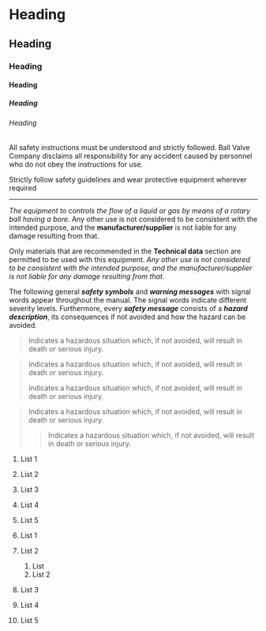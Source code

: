 # Heading
## Heading
### Heading
#### Heading
##### Heading
###### Heading
All safety instructions must be understood and strictly followed. Ball Valve
Company disclaims all responsibility for any accident caused by personnel
who do not obey the instructions for use.

Strictly follow safety guidelines and wear protective equipment wherever
required

-------------------------------------------------------------------------
_The equipment to controls the flow of a liquid or gas by means of a rotary ball
having a bore._ Any other use is not considered to be consistent with the
intended purpose, and the **manufacturer/supplier** is not liable for any damage
resulting from that.

Only materials that are recommended in the __Technical data__ section are
permitted to be used with this equipment. *Any other use is not considered to
be consistent with the intended purpose, and the manufacturer/supplier is not
liable for any damage resulting from that.*

The following general ***safety symbols*** and ___warning messages___ with signal words
appear throughout the manual. The signal words indicate different severity
levels. Furthermore, every __*safety message*__ consists of a **_hazard description_**,
its consequences if not avoided and how the hazard can be avoided.

> Indicates a hazardous situation which, if not avoided, will result in
death or serious injury.

> Indicates a hazardous situation which, if not avoided, will result in
death or serious injury.
>
> Indicates a hazardous situation which, if not avoided, will result in
death or serious injury.

> Indicates a hazardous situation which, if not avoided, will result in
death or serious injury.
>
>> Indicates a hazardous situation which, if not avoided, will result in
death or serious injury.

1. List 1
2. List 2
3. List 3
4. List 4
5. List 5

1. List 1
2. List 2
    1. List
    2. List 2
4. List 3
5. List 4
6. List 5
